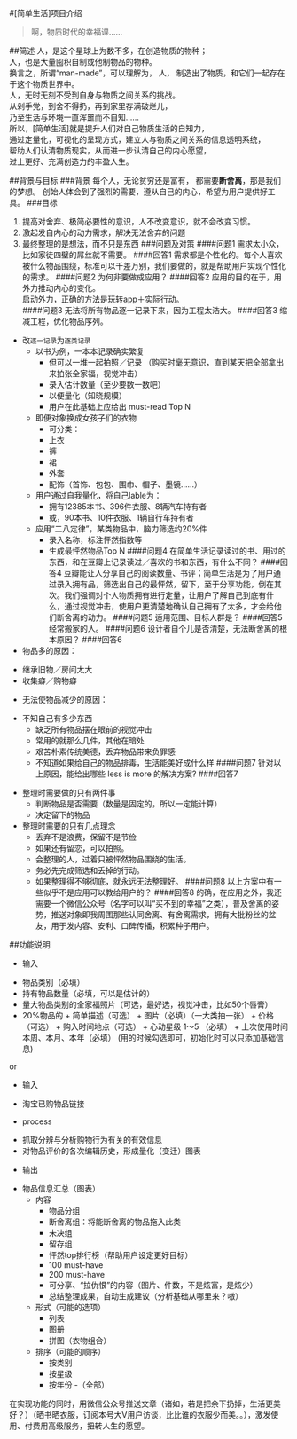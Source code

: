 #[简单生活]项目介绍

>啊，物质时代的幸福课……  

##简述
人，是这个星球上为数不多，在创造物质的物种；   
人，也是大量囤积自制或他制物品的物种。   
换言之，所谓“man-made”，可以理解为，
人， 制造出了物质，和它们一起存在于这个物质世界中。    
人，无时无刻不受到自身与物质之间关系的挑战。   
从剁手党，到舍不得扔，再到家里存满破烂儿，  
乃至生活与环境一直浑噩而不自知……  
所以，[简单生活]就是提升人们对自己物质生活的自知力，  
通过定量化，可视化的呈现方式，建立人与物质之间关系的信息透明系统，  
帮助人们认清物质现实，从而进一步认清自己的内心愿望，   
过上更好、充满创造力的丰盈人生。  
 
##背景与目标
###背景
每个人，无论贫穷还是富有，
都需要**断舍离**，那是我们的梦想。
创始人体会到了强烈的需要，遵从自己的内心，希望为用户提供好工具。
###目标
1. 提高对舍弃、极简必要性的意识，人不改变意识，就不会改变习惯。
2. 激起发自内心的动力需求，解决无法舍弃的问题
3. 最终整理的是想法，而不只是东西
###问题及对策
####问题1
需求太小众，比如家徒四壁的屌丝就不需要。
####回答1
需求都是个性化的。每个人喜欢被什么物品围绕，标准可以千差万别，我们要做的，就是帮助用户实现个性化的需求。
####问题2
为何非要做成应用？
####回答2
应用的目的在于，用外力推动内心的变化。   
启动外力，正确的方法是玩转app＋实际行动。   
####问题3
无法将所有物品逐一记录下来，因为工程太浩大。
####回答3
缩减工程，优化物品序列。
- 改`逐一记录`为`逐类记录`      
  + 以书为例，一本本记录确实繁复    
    - 但可以一堆一起拍照／记录 
    （购买时毫无意识，直到某天把全部拿出来拍张全家福，视觉冲击）  
    - 录入估计数量（至少要数一数吧）   
    - 以便量化（知晓规模）      
    - 用户在此基础上应给出 must-read Top N         
  + 即便对象换成女孩子们的衣物  
    - 可分类： 
     + 上衣
     + 裤
     + 裙
     + 外套
     + 配饰（首饰、包包、围巾、帽子、墨镜……）  
  + 用户通过自我量化，将自己lable为：
    - 拥有12385本书、396件衣服、8辆汽车持有者
    - 或，90本书、10件衣服、1辆自行车持有者  
  + 应用“二八定律”，某类物品中，脑力筛选约20%件
    - 录入名称，标注怦然指数等
    - 生成最怦然物品Top N
####问题4
在简单生活记录读过的书、用过的东西，和在豆瓣上记录读过／喜欢的书和东西，有什么不同？
####回答4
豆瓣能让人分享自己的阅读数量、书评；简单生活是为了用户通过录入拥有品，筛选出自己的最怦然，留下，至于分享功能，倒在其次。我们强调对个人物质拥有进行定量，让用户了解自己到底有什么，通过视觉冲击，使用户更清楚地确认自己拥有了太多，才会给他们断舍离的动力。
####问题5
适用范围、目标人群是？
####回答5
经常搬家的人。
####问题6
设计者自个儿是否清楚，无法断舍离的根本原因？
####回答6
- 物品多的原因：
 + 继承旧物／房间太大
 + 收集癖／购物癖
- 无法使物品减少的原因：
 + 不知自己有多少东西
   - 缺乏所有物品摆在眼前的视觉冲击
   - 常用的就那么几件，其他在暗处
   - 艰苦朴素传统美德，丢弃物品带来负罪感
   - 不知道如果给自己的物品排毒，生活能美好成什么样
####问题7
针对以上原因，能给出哪些 less is more 的解决方案?
####回答7
- 整理时需要做的只有两件事
  + 判断物品是否需要（数量是固定的，所以一定能计算）
  + 决定留下的物品
- 整理时需要的只有几点理念
  + 丢弃不是浪费，保留不是节俭
  + 如果还有留恋，可以拍照。
  + 会整理的人，过着只被怦然物品围绕的生活。
  + 务必先完成筛选和丢掉的行动。
  + 如果整理得不够彻底，就永远无法整理好。
####问题8
以上方案中有一些似乎不是应用可以教给用户的？
####回答8
的确，在应用之外，我还需要一个微信公众号（名字可以叫“买不到的幸福”之类），普及舍离的姿势，推送对象即我周围那些认同舍离、有舍离需求，拥有大批粉丝的盆友，用于发内容、安利、口碑传播，积累种子用户。   

##功能说明

  + 输入
   - 物品类别（必填）
   - 持有物品数量（必填，可以是估计的）
   - 量大物品类别的全家福照片（可选，最好选，视觉冲击，比如50个唇膏）
   - 20%物品的
    + 简单描述（可选）
    + 图片（必填）（一大类拍一张）
    + 价格（可选）
    + 购入时间地点（可选）
    + 心动星级 1～5 （必填）
    + 上次使用时间 本周、本月、本年（必填）
       (用的时候勾选即可，初始化时可以只添加基础信息)

or

  + 输入
   - 淘宝已购物品链接
   
  + process
   - 抓取分辨与分析购物行为有关的有效信息
   - 对物品评价的各次编辑历史，形成量化（变迁）图表
   
  + 输出
   - 物品信息汇总（图表）
     + 内容
       - 物品分组
        + 断舍离组：将能断舍离的物品拖入此类
        + 未决组
        + 留存组
       - 怦然top排行榜（帮助用户设定更好目标）
        + 100 must-have
        + 200 must-have
       - 可分享、“拉仇恨”的内容（图片、件数，不是炫富，是炫少）
       - 总结整理成果，自动生成建议（分析基础从哪里来？嗷）
     + 形式（可能的选项）
       - 列表
       - 图册
       - 拼图（衣物组合）
     + 排序（可能的顺序）
       - 按类别
       - 按星级
       - 按年份
       -（全部）

在实现功能的同时，用微信公众号推送文章（诸如，若是把余下扔掉，生活更美好？）（晒书晒衣服，订阅本号大V用户访谈，比比谁的衣服少而美。。），激发使用、付费用高级服务，扭转人生的愿望。  
  

     

            